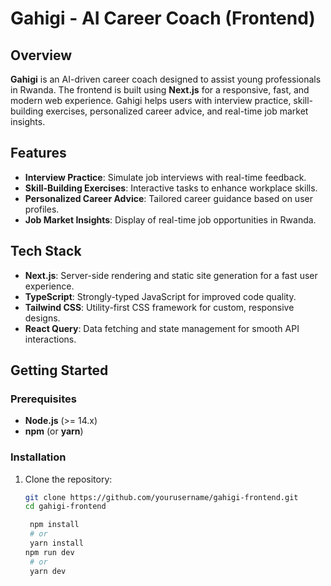 # Gahigi - AI Career Coach (Frontend)

## Overview
**Gahigi** is an AI-driven career coach designed to assist young professionals in Rwanda. The frontend is built using **Next.js** for a responsive, fast, and modern web experience. Gahigi helps users with interview practice, skill-building exercises, personalized career advice, and real-time job market insights.

## Features
- **Interview Practice**: Simulate job interviews with real-time feedback.
- **Skill-Building Exercises**: Interactive tasks to enhance workplace skills.
- **Personalized Career Advice**: Tailored career guidance based on user profiles.
- **Job Market Insights**: Display of real-time job opportunities in Rwanda.

## Tech Stack
- **Next.js**: Server-side rendering and static site generation for a fast user experience.
- **TypeScript**: Strongly-typed JavaScript for improved code quality.
- **Tailwind CSS**: Utility-first CSS framework for custom, responsive designs.
- **React Query**: Data fetching and state management for smooth API interactions.

## Getting Started

### Prerequisites
- **Node.js** (>= 14.x)
- **npm** (or **yarn**)

### Installation

1. Clone the repository:

   ```bash
   git clone https://github.com/yourusername/gahigi-frontend.git
   cd gahigi-frontend

    npm install
    # or
    yarn install
   npm run dev
    # or
    yarn dev
